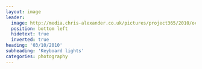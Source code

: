 ```yaml
---
layout: image
leader:
  image: http://media.chris-alexander.co.uk/pictures/project365/2010/oct/03/031010.jpg
  position: bottom left
  hidetext: true
  inverted: true
heading: '03/10/2010'
subheading: 'Keyboard lights'
categories: photography
---
```

